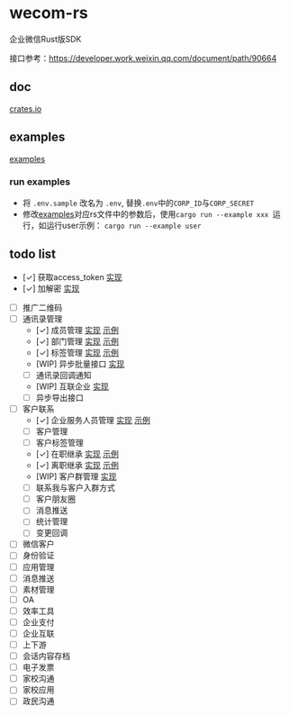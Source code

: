 # wecom-rs
企业微信Rust版SDK

接口参考：https://developer.work.weixin.qq.com/document/path/90664

## doc
[crates.io](https://crates.io/crates/wecom-rs)

## examples

[examples](./examples)

### run examples

- 将 `.env.sample` 改名为 `.env`, 替换`.env`中的`CORP_ID`与`CORP_SECRET`
- 修改[examples](./examples)对应rs文件中的参数后，使用`cargo run --example xxx `运行，如运行user示例： `cargo run --example user`

## todo list

- [✓] 获取access_token [实现](./src/client/mod.rs)
- [✓] 加解密 [实现](./src/utils/crypto.rs)
- [ ] 推广二维码
- [ ] 通讯录管理
    - [✓] 成员管理 [实现](./src/client/contact/user/mod.rs) [示例](./examples/user.rs)
    - [✓] 部门管理 [实现](./src/client/contact/department/mod.rs) [示例](./examples/department.rs)
    - [✓] 标签管理 [实现](./src/client/contact/tag/mod.rs) [示例](./examples/tag.rs)
    - [WIP] 异步批量接口 [实现](./src/client/contact/async_batch/mod.rs)
    - [ ] 通讯录回调通知
    - [WIP] 互联企业 [实现](./src/client/contact/linked_corp/mod.rs)
    - [ ] 异步导出接口
- [ ] 客户联系
    - [✓] 企业服务人员管理 [实现](./src/client/external_contact/enterprise_service/mod.rs) [示例](./examples/external_contact.rs)
    - [ ] 客户管理
    - [ ] 客户标签管理
    - [✓] 在职继承 [实现](./src/client/external_contact/on_job_inherit/mod.rs) [示例](./examples/external_contact.rs)
    - [✓] 离职继承 [实现](./src/client/external_contact/leave_job_inherit/mod.rs) [示例](./examples/external_contact.rs)
    - [WIP] 客户群管理 [实现](./src/client/external_contact/customer/mod.rs)
    - [ ] 联系我与客户入群方式
    - [ ] 客户朋友圈
    - [ ] 消息推送
    - [ ] 统计管理
    - [ ] 变更回调
- [ ] 微信客户
- [ ] 身份验证
- [ ] 应用管理
- [ ] 消息推送
- [ ] 素材管理
- [ ] OA
- [ ] 效率工具
- [ ] 企业支付
- [ ] 企业互联
- [ ] 上下游
- [ ] 会话内容存档
- [ ] 电子发票
- [ ] 家校沟通
- [ ] 家校应用
- [ ] 政民沟通